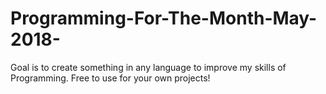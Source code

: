 # Programming-For-The-Month-May-2018-
Goal is to create something in any language to improve my skills of Programming. Free to use for your own projects!
